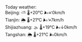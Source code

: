 Today weather:  
Beijing: ⛅️  🌡️+20°C 🌬️↙0km/h  
Tianjin: 🌦 🌡️+21°C 🌬️↘7km/h  
Shijiazhuang: 🌫  🌡️+19°C 🌬️↓0km/h  
Tangshan: 🌦 🌡️+21°C 🌬️0km/h  
